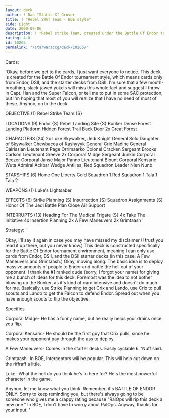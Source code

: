 ```yaml
---
layout: deck
author: ! Dan "Static-X" Grover
title: ! "Rebel SWAT Team - BOE style"
side: Light
date: 2000-09-06
description: ! "Rebel strike Team, created under the Battle Of Endor tournament rules."
rating: 4.0
id: 10265
permalink: "/starwarsccg/deck/10265/"
---
```

Cards: 

'Okay, before we get to the cards, I just want everyone to notice. This deck is created for the Battle Of Endor tournament style, which means cards only from Endor, DSII, and the starter decks from DSII. I'm sure that a few mouth-breathing, slack-jawed yokels will miss this whole fact and suggest I throw in Capt. Han and the Super Falcon, or tell me to put in some SAC protection, but I'm hoping that most of you will realize that I have no need of most of these. Anyhoo, on to the deck.

OBJECTIVE (1)
Rebel Strike Team {S}

LOCATIONS (9)
Endor {S}
Rebel Landing Site {S}
Bunker
Dense Forest
Landing Platform
Hidden Forest Trail
Back Door
2x Great Forest

CHARACTERS (24)
2x Luke Skywalker, Jedi Knight
General Solo
Daughter of Skywalker
Chewbacca of Kashyyyk
General Crix Madine
General Calrissian
Lieutenant Page
Orrimaarko
Colonel Cracken
Sergeant Brooks Carlson
Lieutenant Greeve
2x Corporal Midge
Sergeant Junkin
Corporal Beezer
Corporal Janse
Major Panno
Lieutenant Blount
Corporal Kensaric
Wuta
Admiral Ackbar
Wedge Antilles, Red Squadron Leader
Nien Nunb

STARSHIPS (6)
Home One
Liberty
Gold Squadron 1
Red Squadron 1
Tala 1
Tala 2

WEAPONS (1)
Luke's Lightsaber

EFFECTS (6)
Strike Planning {S}
Insurrection {S}
Squadron Assignments {S}
Honor Of The Jedi
Battle Plan
Close Air Support

INTERRUPTS (13)
Heading For The Medical Frigate {S}
4x Take The Initiative
4x Insertion Planning
2x A Few Maneuvers
2x Grimtaash
'

Strategy: '

Okay, I'll say it again in case you may have missed my disclaimer (I trust you read it up there, but you never know.) This deck is constructed specifically for the Battle Of Endor tournament environment, meaning I can only use cards from Endor, DSII, and the DSII starter decks (in this case, A Few Maneuvers and Grimtaash.) Okay, moving along. The basic idea is to deploy massive amounts of people to Endor and battle the hell out of your opponent. I thank the #1 ranked dude (sorry, I forgot your name) for giving me a bunch of ideas for this deck. Foremost was the idea to not bother blowing up the Bunker, as it's kind of card intensive and doesn't do much for me. Basically, use Strike Planning to get Crix and Lando, use Crix to pull scouts and Lando to get the Falcon to defend Endor. Spread out when you have enough scouts to flip the objective.

Specifics

Corporal Midge- He has a funny name, but he really helps your drains once you flip.

Corporal Kensaric- He should be the first guy that Crix pulls, since he makes your opponent pay through the ass to deploy.

A Few Maneuvers- Comes in the starter decks. Easily cyclable 6. 'Nuff said.

Grimtaash- In BOE, Interceptors will be popular. This will help cut down on the riffraff a little.

Luke- What the hell do you think he's in here for? He's the most powerful character in the game.

Anyhoo, let me know what you think. Remember, it's BATTLE OF ENDOR ONLY. Sorry to keep reminding you, but there's always going to be someone who gives me a crappy rating because "RalOps will rip this deck a new one." In BOE, I don't have to worry about RalOps. Anyway, thanks for your input. '
